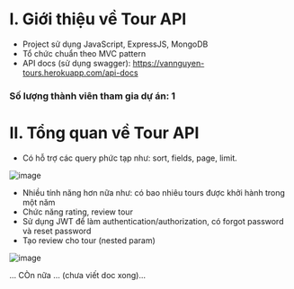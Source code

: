 # I. Giới thiệu về Tour API
- Project sử dụng JavaScript, ExpressJS, MongoDB
- Tổ chức chuẩn theo MVC pattern
- API docs (sử dụng swagger): https://vannguyen-tours.herokuapp.com/api-docs

### Số lượng thành viên tham gia dự án: 1

# II. Tổng quan về Tour API
- Có hỗ trợ các query phức tạp như: sort, fields, page, limit.

![image](https://user-images.githubusercontent.com/88303019/161365307-06834ec3-e058-4ccd-9a95-ede49a0fee5c.png)

- Nhiều tính năng hơn nữa như: có bao nhiêu tours được khởi hành trong một năm
- Chức năng rating, review tour
- Sử dụng JWT để làm authentication/authorization, có forgot password và reset password
- Tạo review cho tour (nested param)

![image](https://user-images.githubusercontent.com/88303019/161365416-a692545a-71e3-46bd-a222-4962a7e024ee.png)

... CÒn nữa ... (chưa viết doc xong)...
